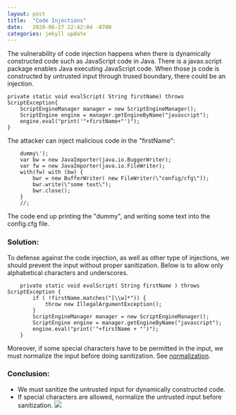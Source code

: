 ```yaml
---
layout: post
title:  "Code Injections"
date:   2020-06-27 22:42:04 -0700
categories: jekyll update
---
```

The vulnerability of code injection happens when there is dynamically constructed code such as JavaScript code in Java. There is a javax.script package enables Java executing JavaScript code. When those js code is constructed by untrusted input through trused boundary, there could be an injection.
```
private static void evalScript( String firstName) throws ScriptException{
    ScriptEngineManager manager = new ScriptEngineManager();
    ScriptEngine engine = manager.getEngineByName("javascript");
    engine.eval("print('"+firstName+"')");
}
```
The attacker can inject malicious code in the "firstName":
```
    dummy\'); 
    var bw = new JavaImporter(java.io.BuggerWriter);
    var fw = new JavaImporter(java.io.FileWriter);
    with(fw) with (bw) {
        bwr = new BufferWriter( new FileWriter(\"config/cfg\"));
        bwr.write(\"some text\");
        bwr.close();
    }
    //;
```
The code end up printing the "dummy", and writing some text into the config.cfg file.
### Solution:
To defense against the code injection, as well as other type of injections, we should prevent the input without proper sanitization. Below is to allow only alphabetical characters and underscores.
```
    private static void evalScript( String firstName ) throws ScriptException {
        if ( !firstName.matches("[\\w]*")) {  
            throw new IllegalArgumentException();
        }
        ScriptEngineManager manager = new ScriptEngineManager();
        ScriptEngine engine = manager.getEngineByName("javascript");
        engine.eval("print('"+firstName + "')");
    }
```
Moreover, if some special characters have to be permitted in the input, we must normalize the input before doing sanitization. See [normalization](http://127.0.0.1:4000/SecureCodingInJava/jekyll/update/2020/05/19/normalization.html).

### Conclusion:
- We must sanitize the untrusted input for dynamically constructed code.
- If special characters are allowed, normalize the untrusted input before sanitization.
![](/SecureCodingInJava/images/codeInjection.png)